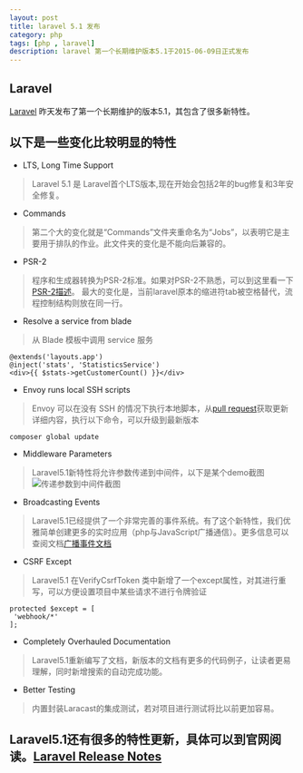```yaml
---
layout: post
title: laravel 5.1 发布
category: php
tags: [php , laravel]
description: laravel 第一个长期维护版本5.1于2015-06-09日正式发布
---
```


## Laravel
[Laravel][1] 昨天发布了第一个长期维护的版本5.1，其包含了很多新特性。

## 以下是一些变化比较明显的特性

+ LTS, Long Time Support

> Laravel 5.1 是 Laravel首个LTS版本,现在开始会包括2年的bug修复和3年安全修复。

+ Commands

> 第二个大的变化就是“Commands”文件夹重命名为“Jobs”，以表明它是主要用于排队的作业。此文件夹的变化是不能向后兼容的。

+ PSR-2

> 程序和生成器转换为PSR-2标准。如果对PSR-2不熟悉，可以到这里看一下[PSR-2描述][2]。
最大的变化是，当前laravel原本的缩进符tab被空格替代，流程控制结构则放在同一行。

+ Resolve a service from blade

> 从 Blade 模板中调用 service 服务
```
@extends('layouts.app')
@inject('stats', 'StatisticsService')
<div>{{ $stats->getCustomerCount() }}</div>
```

+ Envoy runs local SSH scripts

> Envoy 可以在没有 SSH 的情况下执行本地脚本，从[pull request][3]获取更新详细内容，执行以下命令，可以升级到最新版本
```
composer global update
```

+ Middleware Parameters

> Laravel5.1新特性将允许参数传递到中间件，以下是某个demo截图
![传递参数到中间件截图][4]

+ Broadcasting Events

> Laravel5.1已经提供了一个非常完善的事件系统。有了这个新特性，我们优雅简单创建更多的实时应用（php与JavaScript广播通信）。更多信息可以查阅文档[广播事件文档][5]

+ CSRF Except

> Laravel5.1 在VerifyCsrfToken 类中新增了一个except属性，对其进行重写，可以方便设置项目中某些请求不进行令牌验证
```
protected $except = [
 'webhook/*'
];
```

+ Completely Overhauled Documentation

> Laravel5.1重新编写了文档，新版本的文档有更多的代码例子，让读者更易理解，同时新增搜索的自动完成功能。

+ Better Testing

> 内置封装Laracast的集成测试，若对项目进行测试将比以前更加容易。

## Laravel5.1还有很多的特性更新，具体可以到官网阅读。[Laravel Release Notes][6]


  [1]: http://laravel.com/
  [2]: https://github.com/php-fig/fig-standards/blob/master/accepted/PSR-2-coding-style-guide.md
  [3]: https://github.com/laravel/envoy/pull/43
  [4]: https://d1zj60nuin5mrx.cloudfront.net/media/2015/02/24125618/middleware-parameters.png
  [5]: http://laravel.com/docs/5.1/events#broadcasting-events
  [6]: http://laravel.com/docs/5.1/releases#laravel-5.1
